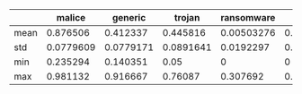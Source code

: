 |      |    malice |   generic |    trojan |   ransomware |       worm |   backdoor |     spyware |    rootkit |   encrypter |   downloader |
|------|-----------|-----------|-----------|--------------|------------|------------|-------------|------------|-------------|--------------|
| mean | 0.876506  | 0.412337  | 0.445816  |   0.00503276 | 0.00864649 |  0.0117707 | 0.000303248 | 0.00614863 |   0.0719988 |    0.037946  |
| std  | 0.0779609 | 0.0779171 | 0.0891641 |   0.0192297  | 0.0189529  |  0.0333157 | 0.00227215  | 0.0263428  |   0.0622336 |    0.0699583 |
| min  | 0.235294  | 0.140351  | 0.05      |   0          | 0          |  0         | 0           | 0          |   0         |    0         |
| max  | 0.981132  | 0.916667  | 0.76087   |   0.307692   | 0.59       |  0.290323  | 0.0212766   | 0.307692   |   0.3125    |    0.307692  |